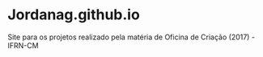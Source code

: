 # Jordanag.github.io
Site para os projetos realizado pela matéria de Oficina de Criação (2017) - IFRN-CM
